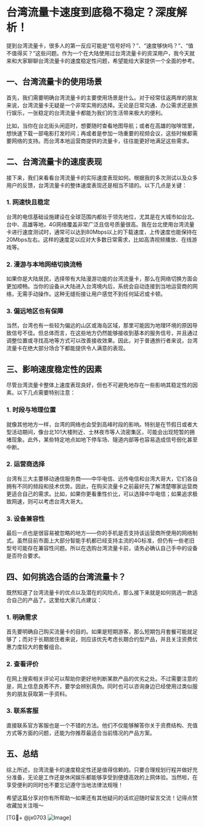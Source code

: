 # 台湾流量卡速度到底稳不稳定？深度解析！

提到台湾流量卡，很多人的第一反应可能是“信号好吗？”、“速度够快吗？”、“值不值得买？”这些问题。作为一个在大陆使用过台湾流量卡的资深用户，我今天就来和大家聊聊台湾流量卡的速度稳定性问题，希望能给大家提供一个全面的参考。

## 一、台湾流量卡的使用场景

首先，我们需要明确台湾流量卡的主要使用场景是什么。对于经常往返两岸的朋友来说，台湾流量卡无疑是一个非常实用的选择。无论是日常沟通、办公需求还是旅行娱乐，一张稳定的台湾流量卡都能为我们的生活带来极大的便利。

比如，当你在台北街头闲逛时，想要随时查看地图导航；或者在高雄的咖啡馆里，想快速下载一部电影打发时间；再或者是参加一场重要的视频会议，这些时候都需要网络的支持。而台湾本地运营商提供的流量卡，往往能更好地满足这些需求。

## 二、台湾流量卡的速度表现

接下来，我们来看看台湾流量卡的实际速度表现如何。根据我的多次测试以及众多用户的反馈，台湾流量卡的整体速度表现还是相当不错的。以下几点是关键：

### 1. **网速快且稳定**

台湾的电信基础设施建设在全球范围内都处于领先地位，尤其是在大城市如台北、台中、高雄等地，4G网络覆盖非常广泛且信号质量很高。我在台北使用台湾流量卡进行速度测试时，通常可以达到80Mbps以上的下载速度，上传速度也能保持在20Mbps左右。这样的速度足以应对大多数日常需求，比如高清视频播放、在线游戏等。

### 2. **漫游与本地网络切换流畅**

如果你是大陆居民，选择带有大陆漫游功能的台湾流量卡，那么在网络切换方面会更加顺畅。当你的设备从大陆进入台湾境内后，系统会自动连接到当地运营商的网络，无需手动操作。这种无缝衔接让用户感觉不到任何延迟或卡顿。

### 3. **偏远地区也有保障**

当然，台湾也有一些较为偏远的山区或海岛区域，那里可能因为地理环境的原因导致信号不佳。但总体而言，在这些地方仍然能够接收到基本的服务信号，并且通过调整位置或寻找高地等方式可以改善接收效果。因此，对于普通旅行者来说，台湾流量卡在绝大部分场合下都能提供令人满意的表现。

## 三、影响速度稳定性的因素

尽管台湾流量卡整体上速度表现良好，但也不可避免地存在一些影响其稳定性的因素。以下几点需要特别注意：

### 1. **时段与地理位置**

就像其他地方一样，台湾的网络也会受到高峰时段的影响。特别是在节假日或者大型活动期间，像台北101大楼附近、士林夜市等人流密集区，可能会出现短暂的拥堵现象。此外，某些特定地点如地下停车场、隧道内部等也容易造成信号弱化甚至中断。

### 2. **运营商选择**

台湾有三大主要移动通信服务商——中华电信、远传电信和台湾大哥大，它们各自拥有不同的频段和技术优势。因此，在购买流量卡之前最好先了解清楚哪家运营商更适合自己的需求。比如，如果你更看重性价比，可以选择中华电信；如果追求极致网速，则可以考虑台湾大哥大。

### 3. **设备兼容性**

最后一点也是很容易被忽略的地方——你的手机是否支持该运营商所使用的网络制式。虽然目前市面上大部分智能手机都已经支持主流的4G标准，但仍有一些老旧型号可能存在兼容性问题。所以在选购台湾流量卡前，请务必确认自己手中的设备是否符合要求。

## 四、如何挑选合适的台湾流量卡？

既然知道了台湾流量卡的优点以及潜在的风险点，那么接下来就是如何挑选一款适合自己的产品了。这里给大家几点建议：

### 1. 明确需求

首先要明确自己购买流量卡的目的。如果是短期游客，那么短期包月套餐可能就足够了；而对于长期居住者来说，则应该优先考虑长期合约型产品，并且关注资费优惠力度较大的套餐组合。

### 2. 查看评价

在网上搜索相关评论可以帮助你更好地判断某款产品的优劣之处。不过需要注意的是，网上信息良莠不齐，要学会辨别真伪。同时也可以咨询身边已经使用过类似服务的朋友获取第一手资料。

### 3. 联系客服

直接联系官方客服也是一个不错的方法。他们不仅能够解答你关于资费结构、充值方式等方面的问题，还能为你推荐最适合当前情况的产品方案。

## 五、总结

综上所述，台湾流量卡的速度稳定性还是值得信赖的。只要合理规划行程并做好充分准备，无论是工作还是休闲娱乐都能够享受到便捷高效的上网体验。当然啦，在享受便利的同时也不要忘记遵守当地法律法规哦！

希望这篇分享对你有所帮助～如果还有其他疑问的话欢迎随时留言交流！记得点赞收藏加关注哦～

[TG💪+ @jx0703 ![Image](https://github.com/user-attachments/assets/dbca1d08-cadb-493c-b0ec-ad6f7a83f270)]